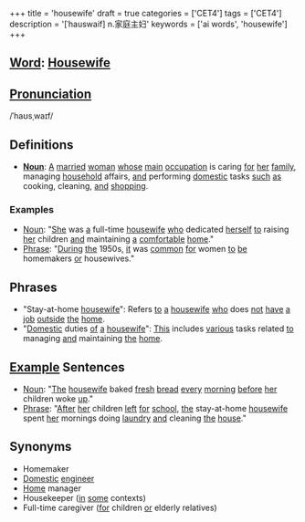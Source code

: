 +++
title = 'housewife'
draft = true
categories = ['CET4']
tags = ['CET4']
description = '[ˈhauswaif] n.家庭主妇'
keywords = ['ai words', 'housewife']
+++

## [Word](/en/post/word/): [Housewife](/en/post/housewife/)

## [Pronunciation](/en/post/pronunciation/)
/ˈhaʊsˌwaɪf/

## Definitions
- **[Noun](/en/post/noun/)**: [A](/en/post/a/) [married](/en/post/married/) [woman](/en/post/woman/) [whose](/en/post/whose/) [main](/en/post/main/) [occupation](/en/post/occupation/) is caring [for](/en/post/for/) [her](/en/post/her/) [family](/en/post/family/), managing [household](/en/post/household/) affairs, [and](/en/post/and/) performing [domestic](/en/post/domestic/) tasks [such](/en/post/such/) [as](/en/post/as/) cooking, cleaning, [and](/en/post/and/) [shopping](/en/post/shopping/).

### Examples
- [Noun](/en/post/noun/): "[She](/en/post/she/) was [a](/en/post/a/) full-time [housewife](/en/post/housewife/) [who](/en/post/who/) dedicated [herself](/en/post/herself/) [to](/en/post/to/) raising [her](/en/post/her/) children [and](/en/post/and/) maintaining [a](/en/post/a/) [comfortable](/en/post/comfortable/) [home](/en/post/home/)."
- [Phrase](/en/post/phrase/): "[During](/en/post/during/) [the](/en/post/the/) 1950s, [it](/en/post/it/) was [common](/en/post/common/) [for](/en/post/for/) women [to](/en/post/to/) [be](/en/post/be/) homemakers [or](/en/post/or/) housewives."

## Phrases
- "Stay-at-home [housewife](/en/post/housewife/)": Refers [to](/en/post/to/) [a](/en/post/a/) [housewife](/en/post/housewife/) [who](/en/post/who/) does [not](/en/post/not/) [have](/en/post/have/) [a](/en/post/a/) [job](/en/post/job/) [outside](/en/post/outside/) [the](/en/post/the/) [home](/en/post/home/).
- "[Domestic](/en/post/domestic/) duties [of](/en/post/of/) [a](/en/post/a/) [housewife](/en/post/housewife/)": [This](/en/post/this/) includes [various](/en/post/various/) tasks related [to](/en/post/to/) managing [and](/en/post/and/) maintaining [the](/en/post/the/) [home](/en/post/home/).

## [Example](/en/post/example/) Sentences
- [Noun](/en/post/noun/): "[The](/en/post/the/) [housewife](/en/post/housewife/) baked [fresh](/en/post/fresh/) [bread](/en/post/bread/) [every](/en/post/every/) [morning](/en/post/morning/) [before](/en/post/before/) [her](/en/post/her/) children woke [up](/en/post/up/)."
- [Phrase](/en/post/phrase/): "[After](/en/post/after/) [her](/en/post/her/) children [left](/en/post/left/) [for](/en/post/for/) [school](/en/post/school/), [the](/en/post/the/) stay-at-home [housewife](/en/post/housewife/) spent [her](/en/post/her/) mornings doing [laundry](/en/post/laundry/) [and](/en/post/and/) cleaning [the](/en/post/the/) [house](/en/post/house/)."

## Synonyms
- Homemaker
- [Domestic](/en/post/domestic/) [engineer](/en/post/engineer/)
- [Home](/en/post/home/) manager
- Housekeeper ([in](/en/post/in/) [some](/en/post/some/) contexts)
- Full-time caregiver ([for](/en/post/for/) children [or](/en/post/or/) elderly relatives)
